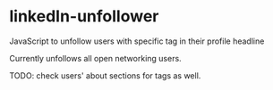# linkedIn-unfollower
JavaScript to unfollow users with specific tag in their profile headline

Currently unfollows all open networking users.

TODO: check users' about sections for tags as well.
